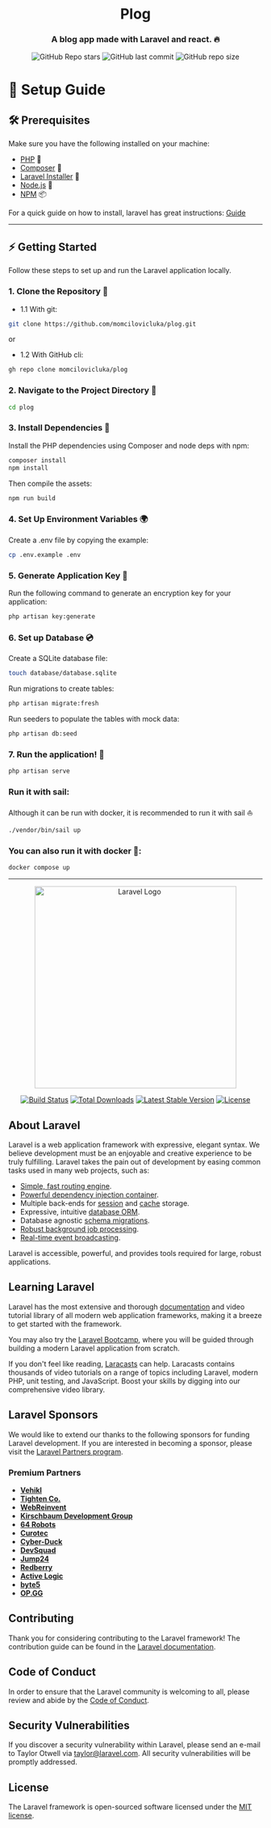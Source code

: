 <div align="center">
    <h1><b>Plog</b></h1>
    <h3>A blog app made with Laravel and react. 🔥 </h3>
    
![GitHub Repo stars](https://img.shields.io/github/stars/momcilovicluka/plog?style=for-the-badge&color=ff0050) 
![GitHub last commit](https://img.shields.io/github/last-commit/momcilovicluka/plog?style=for-the-badge&color=ff0050) 
![GitHub repo size](https://img.shields.io/github/repo-size/momcilovicluka/plog?style=for-the-badge&color=ff0050)
</div>


# 🚀 Setup Guide
## 🛠 Prerequisites

Make sure you have the following installed on your machine:

- [PHP](https://www.php.net/downloads) 🐘
- [Composer](https://getcomposer.org/) 🎻
- [Laravel Installer](https://github.com/laravel/installer) 🐛
- [Node.js](https://nodejs.org/) 🧩
- [NPM](https://www.npmjs.com/) 📦

For a quick guide on how to install, laravel has great instructions:
[Guide](https://laravel.com/docs/11.x/installation#installing-php)

---

## ⚡️ Getting Started

Follow these steps to set up and run the Laravel application locally.

### 1. Clone the Repository 📂
- 1.1 With git:
```bash
git clone https://github.com/momcilovicluka/plog.git
```
or
- 1.2 With GitHub cli:
```bash
gh repo clone momcilovicluka/plog
```

### 2. Navigate to the Project Directory 📁
```bash
cd plog
```

### 3. Install Dependencies 🚀
Install the PHP dependencies using Composer and node deps with npm:
```bash
composer install
npm install
```
Then compile the assets:
```bash
npm run build
```

### 4. Set Up Environment Variables 🌍
Create a .env file by copying the example:
```bash
cp .env.example .env
```

### 5. Generate Application Key 🔑
Run the following command to generate an encryption key for your application:
```bash
php artisan key:generate
```

### 6. Set up Database 💿
Create a SQLite database file:
```bash
touch database/database.sqlite
```
Run migrations to create tables:
```bash
php artisan migrate:fresh
```
Run seeders to populate the tables with mock data:
```bash
php artisan db:seed
```

### 7. Run the application! 💨
```bash
php artisan serve
```

### Run it with sail:
Although it can be run with docker, it is recommended to run it with sail ⛵
```bash
./vendor/bin/sail up
```

### You can also run it with docker 🐳:
```bash
docker compose up
```

---

<p align="center"><a href="https://laravel.com" target="_blank"><img src="https://raw.githubusercontent.com/laravel/art/master/logo-lockup/5%20SVG/2%20CMYK/1%20Full%20Color/laravel-logolockup-cmyk-red.svg" width="400" alt="Laravel Logo"></a></p>

<p align="center">
<a href="https://github.com/laravel/framework/actions"><img src="https://github.com/laravel/framework/workflows/tests/badge.svg" alt="Build Status"></a>
<a href="https://packagist.org/packages/laravel/framework"><img src="https://img.shields.io/packagist/dt/laravel/framework" alt="Total Downloads"></a>
<a href="https://packagist.org/packages/laravel/framework"><img src="https://img.shields.io/packagist/v/laravel/framework" alt="Latest Stable Version"></a>
<a href="https://packagist.org/packages/laravel/framework"><img src="https://img.shields.io/packagist/l/laravel/framework" alt="License"></a>
</p>

## About Laravel

Laravel is a web application framework with expressive, elegant syntax. We believe development must be an enjoyable and creative experience to be truly fulfilling. Laravel takes the pain out of development by easing common tasks used in many web projects, such as:

- [Simple, fast routing engine](https://laravel.com/docs/routing).
- [Powerful dependency injection container](https://laravel.com/docs/container).
- Multiple back-ends for [session](https://laravel.com/docs/session) and [cache](https://laravel.com/docs/cache) storage.
- Expressive, intuitive [database ORM](https://laravel.com/docs/eloquent).
- Database agnostic [schema migrations](https://laravel.com/docs/migrations).
- [Robust background job processing](https://laravel.com/docs/queues).
- [Real-time event broadcasting](https://laravel.com/docs/broadcasting).

Laravel is accessible, powerful, and provides tools required for large, robust applications.

## Learning Laravel

Laravel has the most extensive and thorough [documentation](https://laravel.com/docs) and video tutorial library of all modern web application frameworks, making it a breeze to get started with the framework.

You may also try the [Laravel Bootcamp](https://bootcamp.laravel.com), where you will be guided through building a modern Laravel application from scratch.

If you don't feel like reading, [Laracasts](https://laracasts.com) can help. Laracasts contains thousands of video tutorials on a range of topics including Laravel, modern PHP, unit testing, and JavaScript. Boost your skills by digging into our comprehensive video library.

## Laravel Sponsors

We would like to extend our thanks to the following sponsors for funding Laravel development. If you are interested in becoming a sponsor, please visit the [Laravel Partners program](https://partners.laravel.com).

### Premium Partners

- **[Vehikl](https://vehikl.com/)**
- **[Tighten Co.](https://tighten.co)**
- **[WebReinvent](https://webreinvent.com/)**
- **[Kirschbaum Development Group](https://kirschbaumdevelopment.com)**
- **[64 Robots](https://64robots.com)**
- **[Curotec](https://www.curotec.com/services/technologies/laravel/)**
- **[Cyber-Duck](https://cyber-duck.co.uk)**
- **[DevSquad](https://devsquad.com/hire-laravel-developers)**
- **[Jump24](https://jump24.co.uk)**
- **[Redberry](https://redberry.international/laravel/)**
- **[Active Logic](https://activelogic.com)**
- **[byte5](https://byte5.de)**
- **[OP.GG](https://op.gg)**

## Contributing

Thank you for considering contributing to the Laravel framework! The contribution guide can be found in the [Laravel documentation](https://laravel.com/docs/contributions).

## Code of Conduct

In order to ensure that the Laravel community is welcoming to all, please review and abide by the [Code of Conduct](https://laravel.com/docs/contributions#code-of-conduct).

## Security Vulnerabilities

If you discover a security vulnerability within Laravel, please send an e-mail to Taylor Otwell via [taylor@laravel.com](mailto:taylor@laravel.com). All security vulnerabilities will be promptly addressed.

## License

The Laravel framework is open-sourced software licensed under the [MIT license](https://opensource.org/licenses/MIT).
